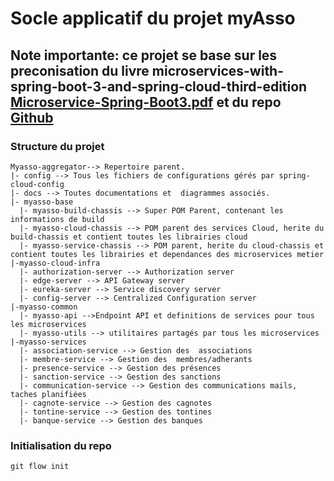 # Socle applicatif du projet myAsso 

## Note importante: ce projet se base sur les preconisation du livre microservices-with-spring-boot-3-and-spring-cloud-third-edition [Microservice-Spring-Boot3.pdf](docs%2FMicroservice-Spring-Boot3.pdf)  et du repo [Github](https://github.com/mohamed-taman/Springy-Store-Microservices/tree/master)


### Structure du projet 


```
Myasso-aggregator--> Repertoire parent. 
|- config --> Tous les fichiers de configurations gérés par spring-cloud-config 
|- docs --> Toutes documentations et  diagrammes associés. 
|- myasso-base 
  |- myasso-build-chassis --> Super POM Parent, contenant les informations de build
  |- myasso-cloud-chassis --> POM parent des services Cloud, herite du build-chassis et contient toutes les librairies cloud
  |- myasso-service-chassis --> POM parent, herite du cloud-chassis et contient toutes les librairies et dependances des microservices metier 
|-myasso-cloud-infra 
  |- authorization-server --> Authorization server
  |- edge-server --> API Gateway server
  |- eureka-server --> Service discovery server
  |- config-server --> Centralized Configuration server
|-myasso-common 
  |- myasso-api -->Endpoint API et definitions de services pour tous les microservices 
  |- myasso-utils --> utilitaires partagés par tous les microservices 
|-myasso-services 
  |- association-service --> Gestion des  associations 
  |- membre-service --> Gestion des  membres/adherants 
  |- presence-service --> Gestion des présences 
  |- sanction-service --> Gestion des sanctions 
  |- communication-service --> Gestion des communications mails, taches planifiées 
  |- cagnote-service --> Gestion des cagnotes 
  |- tontine-service --> Gestion des tontines 
  |- banque-service --> Gestion des banques 
```

### Initialisation du repo
    git flow init
